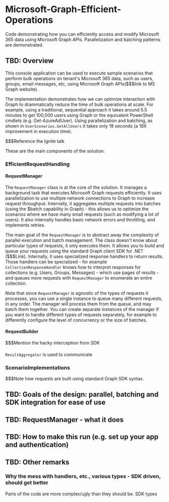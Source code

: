 # Microsoft-Graph-Efficient-Operations

Code demonstrating how you can efficiently access and modify Microsoft 365 data using Microsoft Graph APIs. Parallelization and batching patterns are demonstrated.

## TBD: Overview

This console application can be used to execute sample scenarios that perform bulk operations on tenant's Microsoft 365 data, such as users, groups, email messages, etc, using Microsoft Graph APIs($$$link to MS Graph website).

The implementation demonstrates how we can optimize interaction with Graph to drammatically reduce the time of bulk operations at scale. For example, using a traditional, sequential approach it takes around 5.5 minutes to get 100,000 users using Graph or the equivalent PowerShell cmdlets (e.g. Get-AzureAdUser). Using parallelization and batching, as shown in `UserScenarios.GetAllUsers` it takes only  18 seconds (a 18X improvement in execution time).

$$$Reference the Ignite talk

These are the main components of the solution:

### EfficientRequestHandling

#### RequestManager

The `RequestManager` class is at the core of the solution. It manages a background task that executes Microsoft Graph requests efficiently. It uses parallelization to use multiple network connections to Graph to increase request throughput. Internally, it aggregates multiple requests into batches (using the $batch capability in Graph) - this allows us to optimize the scenarios where we have many small requests (such as modifying a lot of users). It also internally handles basic network errors and throttling, and implements retries.

The main goal of the `RequestManager` is to abstract away the complexity of parallel execution and batch management. The class doesn't know about particular types of requests, it only executes them. It allows you to build and queue your requests using the standard Graph client SDK for .NET ($$$Link). Internally, it uses specialized response handlers to return results. Those handlers can be specialized - for example `CollectionResponseHandler` knows how to interpret responses for collections (e.g. Users, Groups, Messages) - which use pages of results - and queues more requests with `RequestManager` to enumerate an entire collection.

Note that since `RequestManager` is agnostic of the types of requests it processes, you can use a single instance to queue many different requests, in any order. The manager will process them from the queue, and may batch them together. You can create separate instances of the manager if you want to handle different types of requests separately, for example to differently configure the level of concurrency or the size of batches.

#### RequestBuilder

$$$Mention the hacky interception from SDK
####
`ResultAggregator` is used to communicate



### ScenarioImplementations
$$$Note how requests are built using standard Graph SDK syntax.



## TBD: Goals of the design: parallel, batching and SDK integration for ease of use

## TBD: RequestManager - what it does

## TBD: How to make this run (e.g. set up your app and authentication)

## TBD: Other remarks

### Why the mess with handlers, etc., various types - SDK driven, should get better

Parts of the code are more complex/ugly than they should be. SDK types
